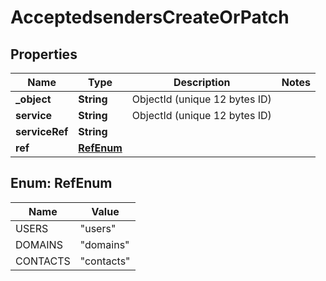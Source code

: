 

# AcceptedsendersCreateOrPatch


## Properties

| Name | Type | Description | Notes |
|------------ | ------------- | ------------- | -------------|
|**_object** | **String** | ObjectId (unique 12 bytes ID) |  |
|**service** | **String** | ObjectId (unique 12 bytes ID) |  |
|**serviceRef** | **String** |  |  |
|**ref** | [**RefEnum**](#RefEnum) |  |  |



## Enum: RefEnum

| Name | Value |
|---- | -----|
| USERS | &quot;users&quot; |
| DOMAINS | &quot;domains&quot; |
| CONTACTS | &quot;contacts&quot; |



